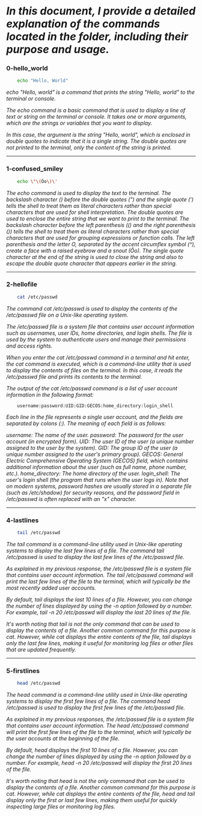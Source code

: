 # *In this document, I provide a detailed explanation of the commands located in the folder, including their purpose and usage.*



### 0-hello_world 

```bash
	echo "Hello, World"
```

*echo "Hello, world" is a command that prints the string "Hello, world" to the terminal or console.*

*The echo command is a basic command that is used to display a line of text or string on the terminal or console. It takes one or more arguments, which are the strings or variables that you want to display.*

*In this case, the argument is the string "Hello, world", which is enclosed in double quotes to indicate that it is a single string. The double quotes are not printed to the terminal, only the content of the string is printed.*

__________________________


### 1-confused_smiley

``` bash
	echo \"\(Ôo\)\'
```

*The echo command is used to display the text to the terminal.
The backslash character (\) before the double quotes (") and the single quote (') tells the shell to treat them as literal characters rather than special characters that are used for shell interpretation.
The double quotes are used to enclose the entire string that we want to print to the terminal.
The backslash character before the left parenthesis (() and the right parenthesis ()) tells the shell to treat them as literal characters rather than special characters that are used for grouping expressions or function calls.
The left parenthesis and the letter O, separated by the accent circumflex symbol (^), create a face with a raised eyebrow and a snout (Ôo).
The single quote character at the end of the string is used to close the string and also to escape the double quote character that appears earlier in the string.*

___________________________


### 2-hellofile

``` bash
	cat /etc/passwd
```

*The command cat /etc/passwd is used to display the contents of the /etc/passwd file on a Unix-like operating system.*

*The /etc/passwd file is a system file that contains user account information such as usernames, user IDs, home directories, and login shells. The file is used by the system to authenticate users and manage their permissions and access rights.*

*When you enter the cat /etc/passwd command in a terminal and hit enter, the cat command is executed, which is a command-line utility that is used to display the contents of files on the terminal. In this case, it reads the /etc/passwd file and prints its contents to the terminal.*

*The output of the cat /etc/passwd command is a list of user account information in the following format:*

``` text
	username:password:UID:GID:GECOS:home_directory:login_shell
```
*Each line in the file represents a single user account, and the fields are separated by colons (:). The meaning of each field is as follows:*

*username: The name of the user.
password: The password for the user account (in encrypted form).
UID: The user ID of the user (a unique number assigned to the user by the system).
GID: The group ID of the user (a unique number assigned to the user's primary group).
GECOS: General Electric Comprehensive Operating System (GECOS) field, which contains additional information about the user (such as full name, phone number, etc.).
home_directory: The home directory of the user.
login_shell: The user's login shell (the program that runs when the user logs in).
Note that on modern systems, password hashes are usually stored in a separate file (such as /etc/shadow) for security reasons, and the password field in /etc/passwd is often replaced with an "x" character.*

________________________________

### 4-lastlines

``` bash
	tail /etc/passwd
```

*The tail command is a command-line utility used in Unix-like operating systems to display the last few lines of a file. The command tail /etc/passwd is used to display the last few lines of the /etc/passwd file.*

*As explained in my previous response, the /etc/passwd file is a system file that contains user account information. The tail /etc/passwd command will print the last few lines of the file to the terminal, which will typically be the most recently added user accounts.*

*By default, tail displays the last 10 lines of a file. However, you can change the number of lines displayed by using the -n option followed by a number. For example, tail -n 20 /etc/passwd will display the last 20 lines of the file.*

*It's worth noting that tail is not the only command that can be used to display the contents of a file. Another common command for this purpose is cat. However, while cat displays the entire contents of the file, tail displays only the last few lines, making it useful for monitoring log files or other files that are updated frequently.*

_________________________________

### 5-firstlines

```bash
	head /etc/passwd
```

*The head command is a command-line utility used in Unix-like operating systems to display the first few lines of a file. The command head /etc/passwd is used to display the first few lines of the /etc/passwd file.*

*As explained in my previous responses, the /etc/passwd file is a system file that contains user account information. The head /etc/passwd command will print the first few lines of the file to the terminal, which will typically be the user accounts at the beginning of the file.*

*By default, head displays the first 10 lines of a file. However, you can change the number of lines displayed by using the -n option followed by a number. For example, head -n 20 /etc/passwd will display the first 20 lines of the file.*

*It's worth noting that head is not the only command that can be used to display the contents of a file. Another common command for this purpose is cat. However, while cat displays the entire contents of the file, head and tail display only the first or last few lines, making them useful for quickly inspecting large files or monitoring log files.*
